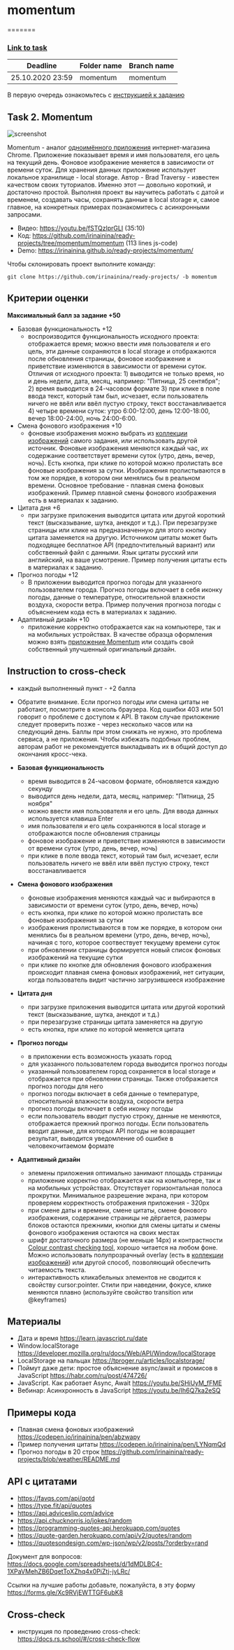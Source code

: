 
# momentum
=======
### [Link to task](https://github.com/rolling-scopes-school/tasks/blob/master/tasks/markups/level-2/shelter/shelter-main-page-ru.md)


| Deadline         | Folder name | Branch name |
| ---------------- | ----------- | ----------- |
| 25.10.2020 23:59 | momentum    | momentum    |

В первую очередь ознакомьтесь с [инструкцией к заданию](introduction.md)

## Task 2. Momentum

![screenshot](assets/images/momentum.png)

Momentum - аналог [одноимённого приложения](https://chrome.google.com/webstore/detail/momentum/laookkfknpbbblfpciffpaejjkokdgca?hl=ru) интернет-магазина Chrome. Приложение показывает время и имя пользователя, его цель на текущий день. Фоновое изображение меняется в зависимости от времени суток. Для хранения данных приложение использует локальное хранилище - local storage. Автор - Brad Traversy - известен качеством своих туториалов. Именно этот — довольно короткий, и достаточно простой. Выполняя проект вы научитесь работать с датой и временем, создавать часы, сохранять данные в local storage и, самое главное, на конкретных примерах познакомитесь с асинхронными запросами.

- Видео: https://youtu.be/fSTQzlprGLI (35:10)
- Код: https://github.com/irinainina/ready-projects/tree/momentum/momentum (113 lines js-code)
- Demo: https://irinainina.github.io/ready-projects/momentum/

Чтобы склонировать проект выполните команду:

`git clone https://github.com/irinainina/ready-projects/ -b momentum`

## Критерии оценки

**Максимальный балл за задание +50**

- Базовая функциональность +12
  - воспроизводится функциональность исходного проекта: отображается время; можно ввести имя пользователя и его цель, эти данные сохраняются в local storage и отображаются после обновления страницы, фоновое изображение и приветствие изменяются в зависимости от времени суток. Отличия от исходного проекта: 1) выводится не только время, но и день недели, дата, месяц, например: "Пятница, 25 сентября"; 2) время выводится в 24-часовом формате 3) при клике в поле ввода текст, который там был, исчезает, если пользователь ничего не ввёл или ввёл пустую строку, текст восстанавливается 4) четыре времени суток: утро 6:00-12:00, день 12:00-18:00, вечер 18:00-24:00, ночь 24:00-6:00.
- Смена фонового изображения +10
  - фоновые изображения можно выбрать из [коллекции изображений](https://github.com/irinainina/ready-projects/tree/momentum/momentum/assets/images) самого задания, или использовать другой источник. Фоновые изображения меняются каждый час, их содержание соответствует времени суток (утро, день, вечер, ночь). Есть кнопка, при клике по которой можно пролистать все фоновые изображения за сутки. Изображения пролистываются в том же порядке, в котором они менялись бы в реальном времени. Основное требование - плавная смена фоновых изображений. Пример плавной смены фонового изображения есть в материалах к заданию.
- Цитата дня +6
  - при загрузке приложения выводится цитата или другой короткий текст (высказывание, шутка, анекдот и т.д.). При перезагрузке страницы или клике на предназначенную для этого кнопку цитата заменяется на другую. Источником цитаты может быть подходящее бесплатное API (предпочтительный вариант) или собственный файл с данными. Язык цитаты русский или английский, на ваше усмотрение. Пример получения цитаты есть в материалах к заданию.
- Прогноз погоды +12
  - В приложении выводится прогноз погоды для указанного пользователем города. Прогноз погоды включает в себя иконку погоды, данные о температуре, относительной влажности воздуха, скорости ветра. Пример получения прогноза погоды с объяснением кода есть в материалах к заданию.
- Адаптивный дизайн +10
  - приложение корректно отображается как на компьютере, так и на мобильных устройствах. В качестве образца оформления можно взять [приложение Momentum](https://chrome.google.com/webstore/detail/momentum/laookkfknpbbblfpciffpaejjkokdgca?hl=ru) или создать свой собственный улучшенный оригинальный дизайн.

## Instruction to cross-check
- каждый выполненный пункт - +2 балла
- Обратите внимание. Если прогноз погоды или смена цитаты не работают, посмотрите в консоль браузера. Код ошибки 403 или 501 говорит о проблеме с доступом к API. В таком случае приложение следует проверить позже - через несколько часов или на следующий день. Баллы при этом снижать не нужно, это проблема сервиса, а не приложения. Чтобы избежать подобных проблем, авторам работ не рекомендуется выкладывать их в общий доступ до окончания кросс-чека.

- **Базовая функциональность**
  - время выводится в 24-часовом формате, обновляется каждую секунду
  - выводится день недели, дата, месяц, например: "Пятница, 25 ноября"
  - можно ввести имя пользователя и его цель. Для ввода данных используется клавиша Enter
  - имя пользователя и его цель сохраняются в local storage и отображаются после обновления страницы
  - фоновое изображение и приветствие изменяются в зависимости от времени суток (утро, день, вечер, ночь)
  - при клике в поле ввода текст, который там был, исчезает, если пользователь ничего не ввёл или ввёл пустую строку, текст восстанавливается
- **Смена фонового изображения**
  - фоновые изображения меняются каждый час и выбираются в зависимости от времени суток (утро, день, вечер, ночь)
  - есть кнопка, при клике по которой можно пролистать все фоновые изображения за сутки
  - изображения пролистываются в том же порядке, в котором они менялись бы в реальном времени (утро, день, вечер, ночь), начиная с того, которое соотвествует текущему времени суток
  - при обновлении страницы формируется новый список фоновых изображений на текущие сутки
  - при клике по кнопке для обновления фонового изображения происходит плавная смена фоновых изображений, нет ситуации, когда пользователь видит частично загрузившееся изображение
- **Цитата дня**
  - при загрузке приложения выводится цитата или другой короткий текст (высказывание, шутка, анекдот и т.д.)
  - при перезагрузке страницы цитата заменяется на другую
  - есть кнопка, при клике по которой меняется цитата
- **Прогноз погоды**
  - в приложении есть возможность указать город
  - для указанного пользователем города выводится прогноз погоды
  - указанный пользователем город сохраняется в local storage и отображается при обновлении страницы. Также отображается прогноз погоды для него
  - прогноз погоды включает в себя данные о температуре, относительной влажности воздуха, скорости ветра
  - прогноз погоды включает в себя иконку погоды
  - если пользователь вводит пустую строку, данные не меняются, отображается прежний прогноз погоды. Если пользователь вводит данные, для которых API погоды не возвращает результат, выводится уведомление об ошибке в человекочитаемом формате
- **Адаптивный дизайн**
  - элемены приложения оптимально занимают площадь страницы
  - приложение корректно отображается как на компьютере, так и на мобильных устройствах. Отсутствует горизонтальная полоса прокрутки. Минимальное разрешение экрана, при котором проверяем корректность отображения приложения - 320px
  - при смене даты и времени, смене цитаты, смене фонового изображения, содержание страницы не дёргается, размеры блоков остаются прежними, кнопки для смены цитаты и смены фонового изображения остаются на своих местах
  - шрифт достаточного размера (не меньше 14рх) и контрастности [Colour contrast checking tool](https://www.bl2.ru/programing/colourcontrastcheck.html), хорошо читается на любом фоне. Можно использовать полупрозрачный overlay (есть в [коллекции изображений](https://github.com/irinainina/ready-projects/tree/momentum/momentum/assets/images)) или другой способ, позволяющий обеспечить читаемость текста.
  - интерактивность кликабельных элементов не сводится к свойству cursor:pointer. Стили при наведении, фокусе, клике меняются плавно (используйте свойство transition или @keyframes)

## Материалы

- Дата и время https://learn.javascript.ru/date
- Window.localStorage https://developer.mozilla.org/ru/docs/Web/API/Window/localStorage
- LocalStorage на пальцах https://tproger.ru/articles/localstorage/
- Поймут даже дети: простое объяснение async/await и промисов в JavaScript https://habr.com/ru/post/474726/
- JavaScript. Как работает Async, Await https://youtu.be/SHiUyM_fFME
- Вебинар: Асинхронность в JavaScript https://youtu.be/Ih6Q7ka2eSQ

## Примеры кода

- Плавная смена фоновых изображений https://codepen.io/irinainina/pen/abzwapy
- Пример получения цитаты https://codepen.io/irinainina/pen/LYNqmQd
- Прогноз погоды в 20 строк https://github.com/irinainina/ready-projects/blob/weather/README.md

## API с цитатами

- https://favqs.com/api/qotd
- https://type.fit/api/quotes
- https://api.adviceslip.com/advice
- https://api.chucknorris.io/jokes/random
- https://programming-quotes-api.herokuapp.com/quotes
- https://quote-garden.herokuapp.com/api/v2/quotes/random
- https://quotesondesign.com/wp-json/wp/v2/posts/?orderby=rand

Документ для вопросов: https://docs.google.com/spreadsheets/d/1dMDLBC4-1XPaVMehZB6DqetToXZhq4x0PiZtj-jvLRc/

Ссылки на лучшие работы добавьте, пожалуйста, в эту форму https://forms.gle/Xc9RVjEWTTGF6ubK8

## Cross-check

- инструкция по проведению cross-check: https://docs.rs.school/#/cross-check-flow

